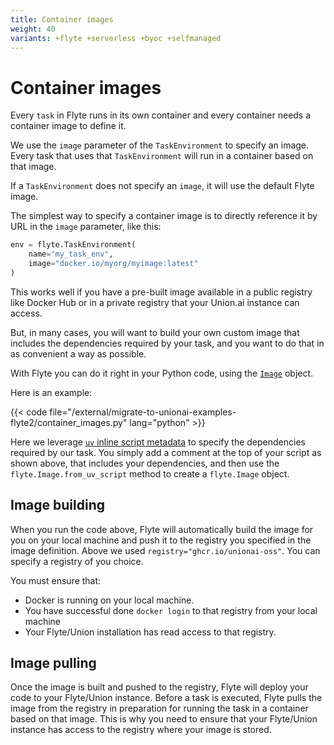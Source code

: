 ```yaml
---
title: Container images
weight: 40
variants: +flyte +serverless +byoc +selfmanaged
---
```


# Container images

Every `task` in Flyte runs in its own container and every container needs a container image to define it.

We use the `image` parameter of the `TaskEnvironment` to specify an image.
Every task that uses that `TaskEnvironment` will run in a container based on that image.

If a `TaskEnvironment` does not specify an `image`, it will use the default Flyte image.

The simplest way to specify a container image is to directly reference it by URL in the `image` parameter, like this:

```python
env = flyte.TaskEnvironment(
    name="my_task_env",
    image="docker.io/myorg/myimage:latest"
)
```

This works well if you have a pre-built image available in a public registry like Docker Hub or in a private registry that your Union.ai instance can access.

But, in many cases, you will want to build your own custom image that includes the dependencies required by your task, and you want to do that in as convenient a way as possible.

With Flyte you can do it right in your Python code, using the [`Image`](../api-reference/flyte-sdk/packages/flyte#flyteimage) object.

Here is an example:

{{< code file="/external/migrate-to-unionai-examples-flyte2/container_images.py" lang="python" >}}

Here we leverage [`uv` inline script metadata](https://docs.astral.sh/uv/inline-scripts) to specify the dependencies required by our task.
You simply add a comment at the top of your script as shown above, that includes your dependencies, and then use the `flyte.Image.from_uv_script` method to create a `flyte.Image` object.

## Image building

When you run the code above, Flyte will automatically build the image for you on your local machine and push it to the registry you specified in the image definition.
Above we used `registry="ghcr.io/unionai-oss"`.
You can specify a registry of you choice.

You must ensure that:

* Docker is running on your local machine.
* You have successful done `docker login` to that registry from your local machine
* Your Flyte/Union installation has read access to that registry.

## Image pulling

Once the image is built and pushed to the registry, Flyte will deploy your code to your Flyte/Union instance.
Before a task is executed, Flyte pulls the image from the registry in preparation for running the task in a container based on that image.
This is why you need to ensure that your Flyte/Union instance has access to the registry where your image is stored.

